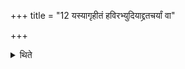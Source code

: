 +++
title = "12 यस्यागृहीतं हविरभ्युदियाद्द्रतचर्यां वा"

+++

<details><summary>थिते</summary>

12. (If the moon rises) and the oblation-material has not yet been taken out and if (by way of expiation) one is unable to continue the vow, one (should divide) rice-grains as (described) earlier. Then having separated the calves from their mother cows, for the sake of the next oblation one should observe fast.  


[^1]: See the note on Sūtra 6.
</details>
